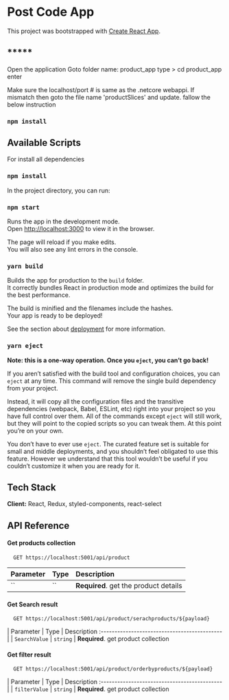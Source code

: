 # Post Code App

This project was bootstrapped with [Create React App](https://github.com/facebook/create-react-app).

## *****
Open the application
Goto folder name: product_app
type >  cd product_app  
enter

Make sure the localhost/port # is same as the .netcore webappi.
If mismatch then goto the file name 'productSlices' and update.
fallow the below instruction

### `npm install`

## Available Scripts

For install all dependencies

### `npm install`

In the project directory, you can run:

### `npm start`

Runs the app in the development mode.\
Open [http://localhost:3000](http://localhost:3000) to view it in the browser.

The page will reload if you make edits.\
You will also see any lint errors in the console.

### `yarn build`

Builds the app for production to the `build` folder.\
It correctly bundles React in production mode and optimizes the build for the best performance.

The build is minified and the filenames include the hashes.\
Your app is ready to be deployed!

See the section about [deployment](https://facebook.github.io/create-react-app/docs/deployment) for more information.

### `yarn eject`

**Note: this is a one-way operation. Once you `eject`, you can’t go back!**

If you aren’t satisfied with the build tool and configuration choices, you can `eject` at any time. This command will remove the single build dependency from your project.

Instead, it will copy all the configuration files and the transitive dependencies (webpack, Babel, ESLint, etc) right into your project so you have full control over them. All of the commands except `eject` will still work, but they will point to the copied scripts so you can tweak them. At this point you’re on your own.

You don’t have to ever use `eject`. The curated feature set is suitable for small and middle deployments, and you shouldn’t feel obligated to use this feature. However we understand that this tool wouldn’t be useful if you couldn’t customize it when you are ready for it.

## Tech Stack

**Client:** React, Redux, styled-components, react-select

## API Reference

#### Get products collection

```http
  GET https://localhost:5001/api/product
```

| Parameter  | Type     | Description                    |
| :--------- | :------- | :----------------------------- |
| `` | `` | **Required**. get the product details |

#### Get Search  result

```http
  GET https://localhost:5001/api/product/serachproducts/${payload}
```

| Parameter     | Type  | Description                                   :-------------------------------------------- |
| `SearchValue` | `string` | **Required**. get product collection 

#### Get filter  result

```http
  GET https://localhost:5001/api/product/orderbyproducts/${payload}
```

| Parameter     | Type  | Description                                   :-------------------------------------------- |
| `filterValue` | `string` | **Required**. get product collection 
